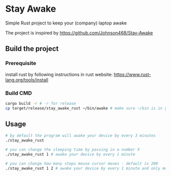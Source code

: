 # Stay Awake
Simple Rust project to keep your (company) laptop awake

The project is inspired by https://github.com/Johnson468/Stay-Awake

## Build the project
### Prerequisite
install rust by following instructions in rust website: https://www.rust-lang.org/tools/install

### Build CMD
```bash
cargo build -r # -r for release
cp target/release/stay_awake_rust ~/bin/awake # make sure ~/bin is in your $PATH
```

## Usage
```bash
# by default the program will awake your device by every 3 minutes
./stay_awake_rust

# you can change the sleeping time by passing in a number X
./stay_awake_rust 1 # awake your device by every 1 minute

# you can change how many steps mouse cursor moves - default is 200
./stay_awake_rust 1 2 # awake your device by every 1 minute and only move your mouse cursor twice
```
